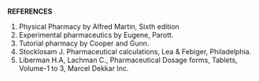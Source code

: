 **REFERENCES** <Br>
  
1. Physical Pharmacy by Alfred Martin, Sixth edition <Br>
2. Experimental pharmaceutics by Eugene, Parott.<Br>
3. Tutorial pharmacy by Cooper and Gunn.<Br>
4. Stocklosam J. Pharmaceutical calculations, Lea & Febiger, Philadelphia.<Br>
5. Liberman H.A, Lachman C., Pharmaceutical Dosage forms, Tablets, Volume-1 to 3, Marcel Dekkar Inc.<Br>
